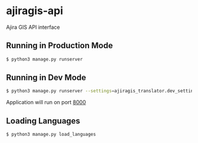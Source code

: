 # ajiragis-api
Ajira GIS API interface



## Running in Production Mode

```bash
$ python3 manage.py runserver
```


## Running in Dev Mode

```bash
$ python3 manage.py runserver --settings=ajiragis_translator.dev_settings
```


Application will run on port [8000](http://localhost:8000)


## Loading Languages

```bash
$ python3 manage.py load_languages
```
